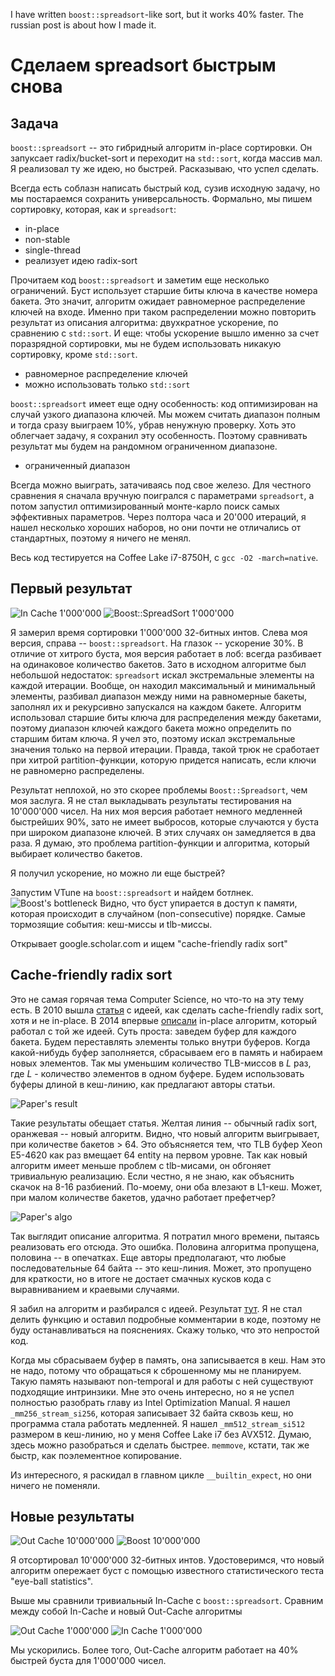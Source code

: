 I have written `boost::spreadsort`-like sort, but it works 40% faster. The russian post is about how I made it.

# Сделаем spreadsort быстрым снова
## Задача
`boost::spreadsort` -- это гибридный алгоритм in-place сортировки. Он запуксает radix/bucket-sort и переходит на `std::sort`, когда массив мал. Я реализовал ту же идею, но быстрей. Расказываю, что успел сделать.

Всегда есть соблазн написать быстрый код, сузив исходную задачу, но мы постараемся сохранить универсальность. Формально, мы пишем сортировку, которая, как и `spreadsort`:
- in-place
- non-stable
- single-thread
- реализует идею radix-sort

Прочитаем код `boost::spreadsort` и заметим еще несколько ограничений. Буст использует старшие биты ключа в качестве номера бакета. Это значит, алгоритм ожидает равномерное распределение ключей на входе. Именно при таком распределении можно повторить результат из описания алгоритма: двухкратное ускорение, по сравнению с `std::sort`. И еще: чтобы ускорение вышло именно за счет поразрядной сортировки, мы не будем использовать никакую сортировку, кроме `std::sort`.
- равномерное распределение ключей
- можно использовать только `std::sort`

`boost::spreadsort` имеет еще одну особенность: код оптимизирован на случай узкого диапазона ключей. Мы можем считать диапазон полным и тогда сразу выиграем 10%, убрав ненужную проверку. Хоть это облегчает задачу, я сохранил эту особенность. Поэтому сравнивать результат мы будем на рандомном ограниченном диапазоне.
- ограниченный диапазон

Всегда можно выиграть, затачиваясь под свое железо. Для честного сравнения я сначала вручную поигрался с параметрами `spreadsort`, а потом запустил оптимизированный монте-карло поиск самых эффективных параметров. Через полтора часа и 20'000 итераций, я нашел несколько хороших наборов, но они почти не отличались от стандартных, поэтому я ничего не менял.

Весь код тестируется на Coffee Lake i7-8750H, с `gcc -O2 -march=native`.

## Первый результат
![In Cache 1'000'000](InCache1M.png)
![Boost::SpreadSort 1'000'000](Boost1.png)

Я замерил время сортировки 1'000'000 32-битных интов. Слева моя версия, справа -- `boost::spreadsort`. На глазок -- ускорение 30%. В отличие от хитрого буста, моя версия работает в лоб: всегда разбивает на одинаковое количество бакетов. Зато в исходном алгоритме был небольшой недостаток: `spreadsort` искал экстремальные элементы на каждой итерации. Вообще, он находил максимальный и минимальный элементы, разбивал диапазон между ними на равномерные бакеты, заполнял их и рекурсивно запускался на каждом бакете. Алгоритм использовал старшие биты ключа для распределения между бакетами, поэтому диапазон ключей каждого бакета можно определить по старшим битам ключа. Я учел это, поэтому искал экстремальные значения только на первой итерации. Правда, такой трюк не сработает при хитрой partition-функции, которую придется написать, если ключи не равномерно распределены.

Результат неплохой, но это скорее проблемы `Boost::Spreadsort`, чем моя заслуга. Я не стал выкладывать результаты тестирования на 10'000'000 чисел. На них моя версия работает немного медленней быстрейших 90%, зато не имеет выбросов, которые случаются у буста при широком диапазоне ключей. В этих случаях он замедляется в два раза. Я думаю, это проблема partition-функции и алгоритма, который выбирает количество бакетов.

Я получил ускорение, но можно ли еще быстрей?

Запустим VTune на `boost::spreadsort` и найдем ботлнек.
![Boost's bottleneck](boost_vtune.png)
Видно, что буст упирается в доступ к памяти, которая происходит в случайном (non-consecutive) порядке. Самые тормозящие события: кеш-миссы и tlb-миссы.

Открывает google.scholar.com и ищем "cache-friendly radix sort"

## Cache-friendly radix sort
Это не самая горячая тема Computer Science, но что-то на эту тему есть. В 2010 вышла [статья](https://www.researchgate.net/publication/221213255_Fast_sort_on_CPUs_and_GPUs_a_case_for_bandwidth_oblivious_SIMD_sort) с идеей, как сделать cache-friendly radix sort, хотя и не in-place. В 2014 впервые [описали](http://www.cs.columbia.edu/~orestis/sigmod14I.pdf) in-place алгоритм, который работал с той же идеей. Суть проста: заведем буфер для каждого бакета. Будем переставлять элементы только внутри буферов. Когда какой-нибудь буфер заполняется, сбрасываем его в память и набираем новых элементов. Так мы уменьшим количество TLB-миссов в $L$ раз, где $L$ - количество элементов в одном буфере. Будем использовать буферы длиной в кеш-линию, как предлагают авторы статьи.

![Paper's result](paper_result.png)

Такие результаты обещает статья. Желтая линия -- обычный radix sort, оранжевая -- новый алгоритм. Видно, что новый алгоритм выигрывает, при количестве бакетов > 64. Это объясняется тем, что TLB буфер Xeon E5-4620 как раз вмещает 64 entity на первом уровне. Так как новый алгоритм имеет меньше проблем с tlb-мисами, он обгоняет тривиальную реализацию. Если честно, я не знаю, как объяснить скачок на 8-16 разбиений. По-моему, они оба влезают в L1-кеш. Может, при малом количестве бакетов, удачно работает префетчер?

![Paper's algo](paper_algo.png)

Так выглядит описание алгоритма. Я потратил много времени, пытаясь реализовать его отсюда. Это ошибка. Половина алгоритма пропущена, половина -- в опечатках. Еще авторы предполагают, что любые последовательные 64 байта -- это кеш-линия. Может, это пропущено для краткости, но в итоге не достает смачных кусков кода с выравниванием и краевыми случаями.

Я забил на алгоритм и разбирался с идеей. Результат [тут](https://github.com/SteshinSS/fast_radix_sort/blob/master/semen_sort.h#L186). Я не стал делить функцию и оставил подробные комментарии в коде, поэтому не буду останавливаться на пояснениях. Скажу только, что это непростой код.

Когда мы сбрасываем буфер в память, она записывается в кеш. Нам это не надо, потому что обращаться к сброшенному мы не планируем. Такую память называют non-temporal и для работы с ней существуют подходящие интринзики. Мне это очень интересно, но я не успел полностью разобрать главу из Intel Optimization Manual. Я нашел `_mm256_stream_si256`, которая записывает 32 байта сквозь кеш, но программа стала работать медленней. Я нашел `_mm512_stream_si512` размером в кеш-линию, но у меня Coffee Lake i7 без AVX512. Думаю, здесь можно разобраться и сделать быстрее. `memmove`, кстати, так же быстр, как поэлементное копирование.

Из интересного, я раскидал в главном цикле `__builtin_expect`, но они ничего не поменяли.

## Новые результаты
![Out Cache 10'000'000](OutCache10.png)
![Boost 10'000'000](Boost10.png)

Я отсортировал 10'000'000 32-битных интов. Удостоверимся, что новый алгоритм опережает буст с помощью известного статистического теста "eye-ball statistics". 

Выше мы сравнили тривиальный In-Cache с `boost::spreadsort`. Сравним между собой In-Cache и новый Out-Cache алгоритмы

![Out Cache 1'000'000](Out1.png)
![In Cache 1'000'000](In1.png)

Мы ускорились. Более того, Out-Cache алгоритм работает на 40% быстрей буста для 1'000'000 чисел. 


